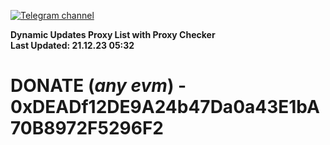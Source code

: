 [![Telegram channel](https://img.shields.io/endpoint?url=https://runkit.io/damiankrawczyk/telegram-badge/branches/master?url=https://t.me/n4z4v0d)](https://t.me/n4z4v0d) 

**Dynamic Updates Proxy List with Proxy Checker**  
**Last Updated: 21.12.23 05:32**

# DONATE (_any evm_) - 0xDEADf12DE9A24b47Da0a43E1bA70B8972F5296F2
